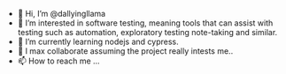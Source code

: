- 👋 Hi, I’m @dallyingllama
- 👀 I’m interested in software testing, meaning tools that can assist with testing such as automation, exploratory testing note-taking and similar.
- 🌱 I’m currently learning nodejs and cypress.
- 💞️ I max collaborate assuming the project really intests me..
- 📫 How to reach me ...

<!---
dallyingllama/dallyingllama is a ✨ special ✨ repository because its `README.md` (this file) appears on your GitHub profile.
You can click the Preview link to take a look at your changes.
--->
